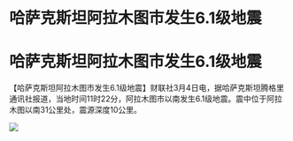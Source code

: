 # 哈萨克斯坦阿拉木图市发生6.1级地震

# 哈萨克斯坦阿拉木图市发生6.1级地震

【哈萨克斯坦阿拉木图市发生6.1级地震】财联社3月4日电，据哈萨克斯坦腾格里通讯社报道，当地时间11时22分，阿拉木图市以南发生6.1级地震。震中位于阿拉木图以南31公里处，震源深度10公里。

![](https://inews.gtimg.com/news_bt/OK61VJ4JGJI_cmWq7qyz4bCmtylWZ_K8bXJQSJinJTl8cAA/1000)

